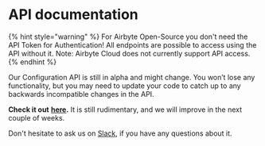 # API documentation

{% hint style="warning" %}
For Airbyte Open-Source you don't need the API Token for Authentication!
All endpoints are possible to access using the API without it. Note: Airbyte Cloud does not currently support API access. 
{% endhint %}

Our Configuration API is still in alpha and might change. You won’t lose any functionality, but you may need to update your code to catch up to any backwards incompatible changes in the API.

**Check it out** [**here**](https://airbyte-public-api-docs.s3.us-east-2.amazonaws.com/rapidoc-api-docs.html)**.** It is still rudimentary, and we will improve in the next couple of weeks.

Don't hesitate to ask us on [Slack](https://slack.airbyte.io), if you have any questions about it.

